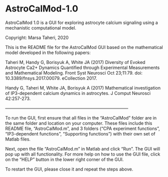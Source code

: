 # AstroCalMod-1.0
AstroCalMod 1.0 is a GUI for exploring astrocyte calcium signaling using a mechanistic computational model. 

Copyright: Marsa Taheri, 2020


This is the README file for the AstroCalMod GUI based on the mathematical model developed in the following papers:

Taheri M, Handy G, Borisyuk A, White JA (2017) Diversity of Evoked Astrocyte Ca2+ Dynamics Quantified through Experimental Measurements and Mathematical Modeling. Front Syst Neurosci Oct 23;11:79. doi: 10.3389/fnsys.2017.00079. eCollection 2017.

Handy G, Taheri M, White JA, Borisyuk A (2017) Mathematical investigation of IP3-dependent calcium dynamics in astrocytes. J Comput Neurosci 42:257-273.

————————————————————————————

To run the GUI, first ensure that all files in the “AstroCalMod” folder are in the same folder and location on your computer. These files include this README file, “AstroCalMod.m”, and 3 folders (“CPA experiment functions”, “IP3-dependent functions”, “Supporting functions”) with their own set of Matlab files.


Next, open the file “AstroCalMod.m” in Matlab and click “Run”. The GUI will pop up with all functionality. For more help on how to use the GUI file, click on the “HELP” button in the lower right corner of the GUI.


To restart the GUI, please close it and repeat the steps above.

